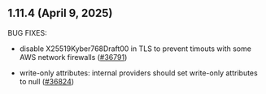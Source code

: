## 1.11.4 (April 9, 2025)


BUG FIXES:

* disable X25519Kyber768Draft00 in TLS to prevent timouts with some AWS network firewalls ([#36791](https://github.com/hashicorp/terraform/issues/36791))

* write-only attributes: internal providers should set write-only attributes to null ([#36824](https://github.com/hashicorp/terraform/issues/36824))


